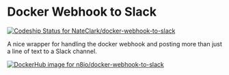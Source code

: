 # Docker Webhook to Slack

[ ![Codeship Status for NateClark/docker-webhook-to-slack](https://codeship.com/projects/b9722130-49e1-0133-2289-726ce319aba8/status?branch=development)](https://codeship.com/projects/105756)

A nice wrapper for handling the docker webhook and posting more than just a line of text to a Slack channel.

[![DockerHub image for n8io/docker-webhook-to-slack](http://dockeri.co/image/n8io/docker-webhook-to-slack)](https://hub.docker.com/r/n8io/docker-webhook-to-slack/)
